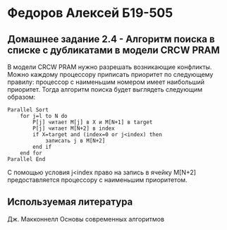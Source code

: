 # Федоров Алексей Б19-505

## Домашнее задание 2.4 - Алгоритм поиска в списке с дубликатами в модели CRCW PRAM

В модели CRCW PRAM нужно разрешать возникающие конфликты. Можно каждому процессору приписать приоритет по следующему правилу: процессор с наименьшим номером имеет наибольший приоритет. Тогда алгоритм поиска будет выглядеть следующим образом:

```
Parallel Sort
	for j=l to N do
		P[j] читает M[j] в Х и M[N+1] в target
		P[j] читает M[N+2] в index
		if X=target and (index=0 or j<index) then
			записать j в M[N+2]
		end if
	end for
Parallel End
```

С помощью условия j<index право на запись в ячейку M[N+2] предоставляется процессору с наименьшим приоритетом.

## Используемая литература

Дж. Макконнелл Основы современных алгоритмов
